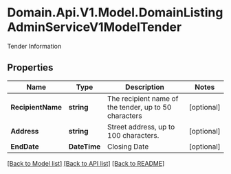 # Domain.Api.V1.Model.DomainListingAdminServiceV1ModelTender
Tender Information
## Properties

Name | Type | Description | Notes
------------ | ------------- | ------------- | -------------
**RecipientName** | **string** | The recipient name of the tender, up to 50 characters | [optional] 
**Address** | **string** | Street address, up to 100 characters. | [optional] 
**EndDate** | **DateTime** | Closing Date | [optional] 

[[Back to Model list]](../README.md#documentation-for-models) [[Back to API list]](../README.md#documentation-for-api-endpoints) [[Back to README]](../README.md)

